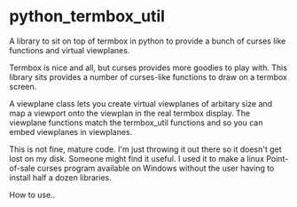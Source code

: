 # python_termbox_util
A library to sit on top of termbox in python to provide a bunch of curses like functions and virtual viewplanes.

Termbox is nice and all, but curses provides more goodies to play with.
This library sits provides a number of curses-like functions to draw on a termbox screen.

A viewplane class lets you create virtual viewplanes of arbitary size and map a 
viewport onto the viewplan in the real termbox display. The viewplane functions
match the termbox_util functions and so you can embed viewplanes in viewplanes.

This is not fine, mature code. I'm just throwing it out there so it doesn't get
lost on my disk. Someone might find it useful. I used it to make a linux Point-of-sale
curses program available on Windows without the user having to install half
a dozen libraries.

How to use..

